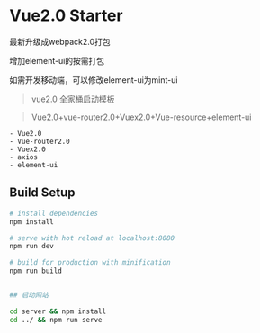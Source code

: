 # Vue2.0 Starter


最新升级成webpack2.0打包

增加element-ui的按需打包

如需开发移动端，可以修改element-ui为mint-ui


> vue2.0 全家桶启动模板

> Vue2.0+vue-router2.0+Vuex2.0+Vue-resource+element-ui


```
- Vue2.0
- Vue-router2.0
- Vuex2.0
- axios
- element-ui
```
## Build Setup

``` bash
# install dependencies
npm install

# serve with hot reload at localhost:8080
npm run dev

# build for production with minification
npm run build


## 启动网站

cd server && npm install
cd ../ && npm run serve
```
